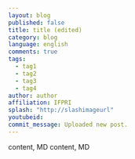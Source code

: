 ```yaml
---
layout: blog
published: false
title: title (edited)
category: blog
language: english
comments: true
tags: 
  - tag1
  - tag2
  - tag3
  - tag4
author: author
affiliation: IFPRI
splash: "http://slashimageurl"
youtubeid: 
commit_message: Uploaded new post.
---
```

content, MD content, MD